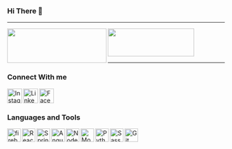 ### Hi There :wave:

<hr>
<img align="left" width = "230px" height = "80px" src="https://data.whicdn.com/images/244793515/original.gif" /> <img align="center" width="200px" height ="65px" src ="https://freepngimg.com/thumb/unicorn/26005-3-unicorn-transparent-image.png"/><hr>


### Connect With me 
[<img align="left" alt="Instagram" width="34px" src="https://upload.wikimedia.org/wikipedia/commons/thumb/a/a5/Instagram_icon.png/1024px-Instagram_icon.png" />](https://www.instagram.com/elyes_bouallegue/)
[<img align="left" alt="Linkedin" width="34px" src="https://cdn-icons-png.flaticon.com/512/174/174857.png" />](https://www.linkedin.com/in/elyes-bouallegue/)
[<img align="left" alt="Facebook" width="34px" src="https://www.vectorico.com/download/social_media/Reddit-Icon.png" />](https://www.reddit.com/user/Elyes9918/)
<br/>
<br/>


### Languages and Tools

<img align="left" alt="firebase" width="31px" src="https://seeklogo.com/images/F/firebase-rtdb-logo-C976B2C606-seeklogo.com.png" />
<img align="left" alt="React" width="31px" src="https://upload.wikimedia.org/wikipedia/commons/thumb/a/a7/React-icon.svg/2300px-React-icon.svg.png" />
<img align="left" alt="SpringBoot" width="31px" src="https://blog.talanlabs.com/microservices-partie-4-spring-boot/cover.png" />
<img align="left" alt="Angular" width="31px" src="https://cdn3.iconfinder.com/data/icons/logos-and-brands-adobe/512/21_Angular-512.png" />
<img align="left" alt="NodeJs" width="31px" src="https://cdn.iconscout.com/icon/free/png-512/node-js-1174925.png" />
<img align="left" alt="MongoDB" width="31px" src="https://upload.wikimedia.org/wikipedia/commons/thumb/f/f9/Antu_mongodb.svg/1200px-Antu_mongodb.svg.png" />
<img align="left" alt="Python" width="31px" src="https://upload.wikimedia.org/wikipedia/commons/thumb/c/c3/Python-logo-notext.svg/1200px-Python-logo-notext.svg.png" />
<img align="left" alt="Sass" width="31px" src="https://upload.wikimedia.org/wikipedia/commons/thumb/9/96/Sass_Logo_Color.svg/1024px-Sass_Logo_Color.svg.png" />
<img align="left" alt="Git" width="31px" src="https://git-scm.com/images/logos/downloads/Git-Icon-1788C.png" />





<br/>
<br/>



